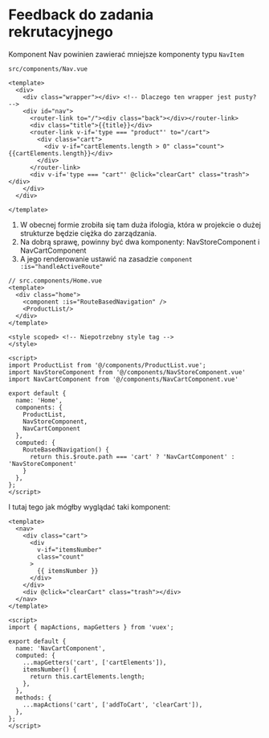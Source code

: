 # Feedback do zadania rekrutacyjnego

Komponent Nav powinien zawierać mniejsze komponenty typu `NavItem`

`src/components/Nav.vue`

```vue
<template>
  <div>
    <div class="wrapper"></div> <!-- Dlaczego ten wrapper jest pusty? -->
    <div id="nav">
      <router-link to="/"><div class="back"></div></router-link>
      <div class="title">{{title}}</div>
      <router-link v-if='type === "product"' to="/cart">
        <div class="cart">
          <div v-if="cartElements.length > 0" class="count">{{cartElements.length}}</div>
        </div>
      </router-link>
      <div v-if='type === "cart"' @click="clearCart" class="trash"></div>
    </div>
  </div>

</template>
```

1. W obecnej formie zrobiła się tam duża ifologia, która w projekcie o dużej strukturze będzie ciężka do zarządzania.
2. Na dobrą sprawę, powinny być dwa komponenty: NavStoreComponent i NavCartComponent
3. A jego renderowanie ustawić na zasadzie `component :is="handleActiveRoute"`

```vue
// src.components/Home.vue
<template>
  <div class="home">
    <component :is="RouteBasedNavigation" />
    <ProductList/>
  </div>
</template>

<style scoped> <!-- Niepotrzebny style tag -->
</style>

<script>
import ProductList from '@/components/ProductList.vue';
import NavStoreComponent from '@/components/NavStoreComponent.vue'
import NavCartComponent from '@/components/NavCartComponent.vue'

export default {
  name: 'Home',
  components: {
    ProductList,
    NavStoreComponent,
    NavCartComponent
  },
  computed: {
    RouteBasedNavigation() {
      return this.$route.path === 'cart' ? 'NavCartComponent' : 'NavStoreComponent'
    }
  },
};
</script>

```

I tutaj tego jak mógłby wyglądać taki komponent:

```vue
<template>
  <nav>
    <div class="cart">
      <div
        v-if="itemsNumber"
        class="count"
      >
        {{ itemsNumber }}
      </div>
    </div>
    <div @click="clearCart" class="trash"></div>
  </nav>
</template>

<script>
import { mapActions, mapGetters } from 'vuex';

export default {
  name: 'NavCartComponent',
  computed: {
    ...mapGetters('cart', ['cartElements']),
    itemsNumber() {
      return this.cartElements.length;
    },
  },
  methods: {
    ...mapActions('cart', ['addToCart', 'clearCart']),
  },
};
</script>

```
